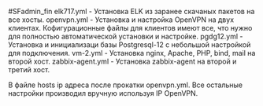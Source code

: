 #SFadmin_fin
elk717.yml - Установка ELK из заранее скачаных пакетов на все хосты.
openvpn.yml - Установка и настройка OpenVPN на двух клиентах. Кофигурационные файлы для клиентов имеют все, что нужно для полностью автоматической установки и настройке.
pgdg12.yml - Установка и инициализаци базы Postgresql-12 c небольшой настройкой для подключения.
vm-2.yml - Установка nginx, Apache, PHP, bind, mail на второй хост.
zabbix-agent.yml - Установка zabbix-agent на второй и третий хост.

В файле hosts ip адреса после прокатки openvpn.yml.
Все остальные настройки производил вручную используя IP OpenVPN.
